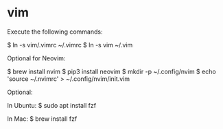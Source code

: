 vim
===

Execute the following commands:

$ ln -s vim/.vimrc ~/.vimrc
$ ln -s vim ~/.vim

Optional for Neovim:

$ brew install nvim
$ pip3 install neovim
$ mkdir -p ~/.config/nvim
$ echo 'source ~/.nvimrc' > ~/.config/nvim/init.vim

Optional:

In Ubuntu:
$ sudo apt install fzf

In Mac:
$ brew install fzf
